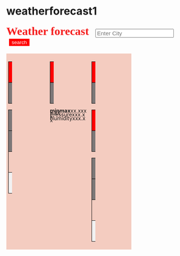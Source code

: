 # weatherforecast1
<!DOCTYPE html>

<html><head>
        <title>WFC</title>
        <style>
            .weather{
                color:rgb(245, 30, 30);
                font-family: georgia;
                font-size: 30px;
                font-weight: bold;
                display:inline;
            }
            .search-bar{
                font-size: 15px;
                display:inline;
                margin-left: 10px;
                vertical-align:bottom;
                max-width: max-content;
            }
            .search-button{
                color:white;
                border:none;
                height:25px;
                width:60px;
                border-style:solid;
                background-color: red ;
                margin-left: 4px;
                padding: center;
                cursor:pointer;
                vertical-align: bottom;
                display: inline;
                transition:opacity 0.15;
            }
            .search-button:hover{
                opacity: 0.8;
            }
            .details{
                width:200px;
                line-height:5px;
                inline-size:100px;
              }
              .row {
                background-color:#f4ccc0;
                display: inline-block;
            }
            .column {
                float: left;
                padding: 5px;
            }
            table {
                border:1px black;
                border-spacing:2px;
                width:10px;
                  }
            th, td {
                text-align: center;
                padding: 17px;
                margin-top: 4px;
                border: 1px solid black;
                cursor:pointer;
                 }
            tr:nth-child(1) {
                background-color:rgb(124, 119, 119);
                width: 200px;
                padding:center;  
                border: 1px solid black;
                cursor:pointer;
                margin-right: 8px;
                text-align: center;
                transition:opacity 0.15;
            }
            tr:nth-child(1):hover{
            opacity: 0.8;
            }
             tr:nth-child(2) {
                background-color: rgb(124, 119, 119);     
            }
            tr:nth-child(4) {
                background-color: #f2f2f2;
            }
       </style>
       </head>
       <body>
        <div class="wf">
        <p class="weather">Weather forecast
            <input class="search-bar" type="text" placeholder="Enter City">
            <button class="search-button">search</button>
        </p>
        </div>
        <br>
        <div class="row">
        <div class="column">
            <table>
                <tbody><tr style="background-color:red" ;=""><td>Date:DD/MM/YYYY</td></tr>
                <tr style="background-color:rgb(124, 119, 119)" ;=""><td>Temperature</td></tr>
            </tbody></table>
            <div class="details">
                <table>
                    <tbody><tr><td><b>min</b></td><td><b>max</b></td></tr>
                    <tr><td>xx.xx</td><td>xx.xx</td></tr>
                    <tr><td>Pressure</td><td>xxx.xx</td></tr>
                    <tr><td>Humidity</td><td>xxx.xx</td></tr>
                </tbody></table>
            </div></div>
        <div class="column">
            <table>
                <tbody><tr style="background-color:red" ;=""><td>Date:DD/MM/YYYY</td></tr>
                <tr style="background-color:rgb(124, 119, 119)" ;=""><td>Temperature</td></tr>
            </tbody></table>
<div class="details">
  <table<tbody><tr><td><b>min</b></td><td><b>max</b></td></tr><tr><td>xx.xx</td><td>xx.xx</td></tr>
                <tr><td>Pressure</td><td>xxx.xx</td></tr>
                <tr><td>Humidity</td><td>xxx.xx</td></tr>
            </tbody></table>
        </div></div>
    <div class="column">
        <table>
            <tbody><tr style="background-color:red" ;=""><td>Date:DD/MM/YYYY</td></tr>
            <tr style="background-color:rgb(124, 119, 119)" ;=""><td>Temperature</td></tr>
        </tbody></table> <div class="details<table>
                <tbody><tr><td><b>min</b></td><td><b>max</b></td></tr>
                <tr><td>xx.xx</td><td>xx.xx</td></tr>
                <tr><td>Pressure</td><td>xxx.xx</td></tr>
                <tr><td>Humidity</td><td>xxx.xx</td></tr>
            </tbody></table>
        </div></div>
    <div class="column">
        <table>
            <tbody><tr style="background-color:red" ;=""><td>Date:DD/MM/YYYY</td></tr>
            <tr style="background-color:rgb(124, 119, 119)" ;=""><td>Temperature</td></tr>
        </tbody></table>
 <div class="details">
<table><tbody><tr><td><b>min</b></td><td><b>max</b></td></tr>
 <tr><td>xx.xx</td><td>xx.xx</td></tr>
 <tr><td>Pressure</td><td>xxx.xx</td></tr>  
  <tr><td>Humidity</td><td>xxx.xx</td></tr>
        </tbody></table>
    </div></div></div>
    
</body></html>
